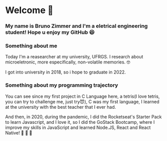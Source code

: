 # Welcome 👋

### My name is Bruno Zimmer and I'm a eletrical engineering student! Hope u enjoy my GitHub :satisfied:

### Something about me

Today I'm a reasearcher at my university, UFRGS. I research about microeletronic, more especifically, non-volatile memories. :nerd_face:

I got into university in 2018, so i hope to graduate in 2022.

### Something about my programming trajectory

You can see since my first project in C Language here, a tetris(I love tetris, you can try to challenge me, just try:smiling_imp:), C was my first language, I learned at the university with the best teacher that I ever had.

<!--
Some time later I start coding in Python by myself and built two simple projects that I really like, a Snake and a Pacman, I love games.:video_game::space_invader:
-->

And then, in 2020, during the pandemic, I did the Rocketseat's Starter Pack to learn Javascript, and I love it, so I did the GoStack Bootcamp, where I improve my skills in JavaScript and learned Node.JS, React and React Native! :purple_heart: :rocket: :purple_heart:

<!--
**BrunoZimmer/BrunoZimmer** is a ✨ _special_ ✨ repository because its `README.md` (this file) appears on your GitHub profile.

Here are some ideas to get you started:

- 🔭 I’m currently working on ...
- 🌱 I’m currently learning ...
- 👯 I’m looking to collaborate on ...
- 🤔 I’m looking for help with ...
- 💬 Ask me about ...
- 📫 How to reach me: ...
- 😄 Pronouns: ...
- ⚡ Fun fact: ...
-->
